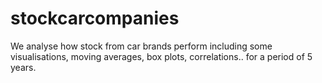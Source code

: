 # stockcarcompanies
We analyse how stock from car brands perform including some visualisations, moving averages, box plots, correlations.. for a period of 5 years.
